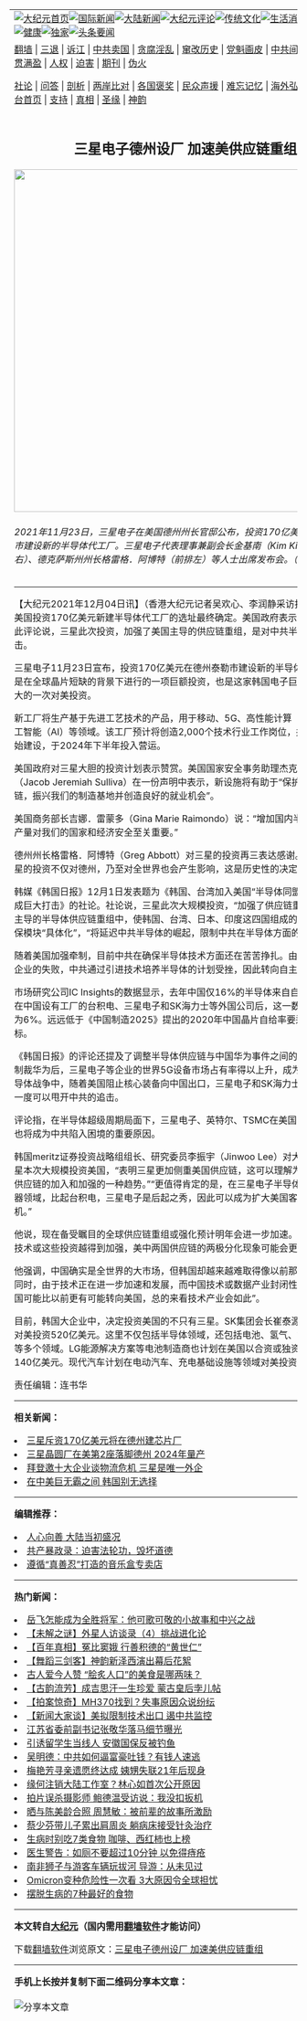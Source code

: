 <a name="1" id="1" target="_blank"></a><span id="1"></span>
<table align=center border="0"><tr><td colspan="2" VALIGN=TOP><a href="https://github.com/fzfdmg338/djy/blob/master/gb/nf1351518.md#1"><img src="https://raw.githubusercontent.com/fzfdmg338/www/master/t/djy/1.jpg" title="大纪元首页" alt="大纪元首页"></a><a href="https://github.com/fzfdmg338/djy/blob/master/gb/n24hr.md#1"><img src="https://raw.githubusercontent.com/fzfdmg338/www/master/t/djy/3.jpg" title="国际新闻" alt="国际新闻"></a><a href="https://github.com/fzfdmg338/djy/blob/master/gb/nsc413.md#1"><img src="https://raw.githubusercontent.com/fzfdmg338/www/master/t/djy/4.jpg" title="大陆新闻" alt="大陆新闻"></a><a href="https://github.com/fzfdmg338/djy/blob/master/gb/news392.md#1"><img src="https://raw.githubusercontent.com/fzfdmg338/www/master/t/djy/5.jpg" title="大纪元评论" alt="大纪元评论"></a><a href="https://github.com/fzfdmg338/djy/blob/master/gb/news2007.md#1"><img src="https://raw.githubusercontent.com/fzfdmg338/www/master/t/djy/6.jpg" title="传统文化" alt="传统文化"></a><a href="https://github.com/fzfdmg338/djy/blob/master/gb/news2008.md#1"><img src="https://raw.githubusercontent.com/fzfdmg338/www/master/t/djy/7.jpg" title="生活消费" alt="生活消费"></a><a href="https://github.com/fzfdmg338/djy/blob/master/gb/ncyule.md#1"><img src="https://raw.githubusercontent.com/fzfdmg338/www/master/t/djy/8.jpg" title="娱乐休闲" alt="娱乐休闲"></a><a href="https://github.com/fzfdmg338/djy/blob/master/gb/nsc1002.md#1"><img src="https://raw.githubusercontent.com/fzfdmg338/www/master/t/djy/9.jpg" title="健康" alt="健康"></a><a href="https://github.com/fzfdmg338/djy/blob/master/gb/nf6092.md#1"><img src="https://raw.githubusercontent.com/fzfdmg338/www/master/t/djy/10a.jpg" title="独家" alt="独家"></a><a href="https://github.com/fzfdmg338/djy/blob/master/gb/nf4514.md#1"><img src="https://raw.githubusercontent.com/fzfdmg338/www/master/t/djy/12a.jpg" title="头条要闻" alt="头条要闻"></a></td></tr>
<tr><td colspan="2" VALIGN=TOP><a target="_blank" href="https://github.com/fzfdmg338/www/blob/master/README.md?zsrh#1">翻墙</a> | <a target="_blank" href="https://github.com/fzfdmg338/djy/blob/master/gb/nf5657.md#1">三退</a> | <a target="_blank" href="https://github.com/fzfdmg338/djy/blob/master/gb/nf6124.md#1">诉江</a> | <a target="_blank" href="https://github.com/fzfdmg338/djy/blob/master/gb/nf1176117.md#1">中共卖国</a> | <a target="_blank" href="https://github.com/fzfdmg338/djy/blob/master/gb/nf5773.md#1">贪腐淫乱</a> | <a target="_blank" href="https://github.com/fzfdmg338/djy/blob/master/gb/nf1176115.md#1">窜改历史</a> | <a target="_blank" href="https://github.com/fzfdmg338/djy/blob/master/gb/nf1176107.md#1">党魁画皮</a> | <a target="_blank" href="https://github.com/fzfdmg338/djy/blob/master/gb/nf1320400.md#1">中共间谍</a> | <a target="_blank" href="https://github.com/fzfdmg338/djy/blob/master/gb/nf1176114.md#1">破坏传统</a> | <a target="_blank" href="https://github.com/fzfdmg338/ntdtv/blob/master/gb/prog447_1.md#1">恶贯满盈</a> | <a target="_blank" href="https://github.com/fzfdmg338/djy/blob/master/gb/ncid278.md#1">人权</a> | <a target="_blank" href="https://github.com/fzfdmg338/djy/blob/master/gb/nf1176111.md#1">迫害</a> | <a target="_blank" href="https://gitlab.com/szzdlab/mh-qikan/blob/master/README.md#1">期刊</a> | <a target="_blank" href="https://github.com/fzfdmg338/djy/blob/master/gb/nf5562.md#1">伪火</a></p><p><a target="_blank" href="https://github.com/fzfdmg338/djy/blob/master/gb/9p.md#1">社论</a> | <a target="_blank" href="https://github.com/fzfdmg338/djy/blob/master/gb/nf4378.md#1">问答</a> | <a target="_blank" href="https://github.com/fzfdmg338/djy/blob/master/gb/nf5792.md#1">剖析</a> | <a target="_blank" href="https://github.com/fzfdmg338/djy/blob/master/gb/nf5735.md#1">两岸比对</a> | <a target="_blank" href="https://github.com/fzfdmg338/djy/blob/master/gb/nf6119.md#1">各国褒奖</a> | <a target="_blank" href="https://github.com/fzfdmg338/djy/blob/master/gb/nf6120.md#1">民众声援</a> | <a target="_blank" href="https://github.com/fzfdmg338/djy/blob/master/gb/nf1188594.md#1">难忘记忆</a> | <a target="_blank" href="https://github.com/fzfdmg338/djy/blob/master/gb/nf3180.md#1">海外弘传</a> | <a target="_blank" href="https://github.com/fzfdmg338/djy/blob/master/gb/nf5410.md#1">万人上访</a> | <a target="_blank" href="https://github.com/fzfdmg338/www/blob/master/README.md?zsrh#1">平台首页</a> | <a target="_blank" href="https://github.com/fzfdmg338/djy/blob/master/gb/nf4386.md#1">支持</a> | <a target="_blank" href="https://github.com/fzfdmg338/djy/blob/master/gb/nf4389.md#1">真相</a> | <a target="_blank" href="https://github.com/fzfdmg338/djy/blob/master/gb/nf5790.md#1">圣缘</a> | <a target="_blank" href="https://github.com/fzfdmg338/djy/blob/master/gb/nf4786.md#1">神韵</a></td></tr>
<tr><td VALIGN=TOP width="626"><h2 align=center>三星电子德州设厂 加速美供应链重组</h2>
<img width="600" src="https://i.epochtimes.com/assets/uploads/2021/12/id13416219-taylor-texas_main2-600x400.jpg" />
<h6>2021年11月23日，三星电子在美国德州州长官邸公布，投资170亿美元在德州泰勒市建设新的半导体代工厂。三星电子代表理事兼副会长金基南（Kim Kinam）（前排右）、德克萨斯州州长格雷格．阿博特（前排左）等人士出席发布会。（三星电子提供）
</h6>
<hr>
	<p>【大纪元2021年12月04日讯】（香港大纪元记者吴欢心、李润静采访报导）三星在美国投资170亿美元新建<ahref="https://github.com/fzfdmg338/djy/blob/master/gb/tag/%E5%8D%8A%E5%AF%BC%E4%BD%93.md#1">半导体</a>代工厂的选址最终确定。美国政府表示欢迎。韩媒对此评论说，三星此次投资，加强了美国主导的供应链重组，是对中共半导体崛起的重击。</p>
<p><ahref="https://github.com/fzfdmg338/djy/blob/master/gb/tag/%E4%B8%89%E6%98%9F%E7%94%B5%E5%AD%90.md#1">三星电子</a>11月23日宣布，投资170亿美元在<ahref="https://github.com/fzfdmg338/djy/blob/master/gb/tag/%E5%BE%B7%E5%B7%9E.md#1">德州</a>泰勒市建设新的<ahref="https://github.com/fzfdmg338/djy/blob/master/gb/tag/%E5%8D%8A%E5%AF%BC%E4%BD%93.md#1">半导体</a>代工厂。这是在全球晶片短缺的背景下进行的一项巨额投资，也是这家韩国电子巨头历来规模最大的一次对美投资。</p>
<p>新工厂将生产基于先进工艺技术的产品，用于移动、5G、高性能计算（HPC）和人工智能（AI）等领域。该工厂预计将创造2,000个技术行业工作岗位，并于明年初开始建设，于2024年下半年投入营运。</p>
<p>美国政府对三星大胆的投资计划表示赞赏。美国国家安全事务助理杰克．沙利文（Jacob Jeremiah Sulliva）在一份声明中表示，新设施将有助于“保护我们的供应链，振兴我们的制造基地并创造良好的就业机会”。</p>
<p>美国商务部长吉娜．雷蒙多（Gina Marie Raimondo）说：“增加国内半导体晶片的产量对我们的国家和经济安全至关重要。”</p>
<p><ahref="https://github.com/fzfdmg338/djy/blob/master/gb/tag/%E5%BE%B7%E5%B7%9E.md#1">德州</a>州长格雷格．阿博特（Greg Abbott）对三星的投资再三表达感谢。他表示，三星的投资不仅对德州，乃至对全世界也会产生影响，这是历史性的决定。</p>
<p>韩媒《韩国日报》12月1日发表题为《韩国、台湾加入美国“半导体同盟”，对中国造成巨大打击》的社论。社论说，三星此次大规模投资，“加强了供应链重组”，在美国主导的半导体供应链重组中，使韩国、台湾、日本、印度这四国组成的全球半导体安保模块“具体化”，“将延迟中共半导体的崛起，限制中共在半导体方面的追击”。</p>
<p>随着美国加强牵制，目前中共在确保半导体技术方面还在苦苦挣扎。由于收购美光等企业的失败，中共通过引进技术培养半导体的计划受挫，因此转向自主开发。 </p>
<p>市场研究公司IC Insights的数据显示，去年中国仅16%的半导体来自自给。在排除了在中国设有工厂的台积电、<ahref="https://github.com/fzfdmg338/djy/blob/master/gb/tag/%E4%B8%89%E6%98%9F%E7%94%B5%E5%AD%90.md#1">三星电子</a>和<ahref="https://github.com/fzfdmg338/djy/blob/master/gb/tag/sk%E6%B5%B7%E5%8A%9B%E5%A3%AB.md#1">SK海力士</a>等外国公司后，这一数字甚至更低，为6%。远远低于《中国制造2025》提出的2020年中国晶片自给率要达到40%的目标。</p>
<p>《韩国日报》的评论还提及了调整半导体供应链与中国华为事件之间的关联。在美国制裁华为后，三星电子等企业的世界5G设备市场占有率得以上升，成为受益者。在半导体战争中，随着美国阻止核心装备向中国出口，三星电子和<ahref="https://github.com/fzfdmg338/djy/blob/master/gb/tag/sk%E6%B5%B7%E5%8A%9B%E5%A3%AB.md#1">SK海力士</a>在存储器领域一度可以甩开中共的追击。</p>
<p>评论指，在半导体超级周期局面下，三星电子、英特尔、TSMC在美国的大规模投资也将成为中共陷入困境的重要原因。</p>
<p>韩国meritz证券投资战略组组长、研究委员李振宇（Jinwoo Lee）对大纪元表示，三星本次大规模投资美国，“表明三星更加侧重美国供应链，这可以理解为对美国主导的供应链的加入和加强的一种趋势。”“更值得肯定的是，在三星电子半导体领域的非存储器领域，比起台积电，三星电子是后起之秀，因此可以成为扩大美国客户的一个契机。”</p>
<p>他说，现在备受瞩目的全球供应链重组或强化预计明年会进一步加速。实际上，如果技术或这些投资越得到加强，美中两国供应链的两极分化现象可能会更加严重。</p>
<p>他强调，中国确实是全世界的大市场，但韩国却越来越难取得像以前那样大的利润。同时，由于技术正在进一步加速和发展，而中国技术或数据产业封闭性太强，“所以韩国可能比以前更有可能转向美国，总的来看技术产业会如此”。</p>
<p>目前，韩国大企业中，决定投资美国的不只有三星。SK集团会长崔泰源最近也宣布将对美投资520亿美元。这里不仅包括半导体领域，还包括电池、氢气、能源解决方案等多个领域。LG能源解决方案等电池制造商也计划在美国以合资或独资的形式投资140亿美元。现代汽车计划在电动汽车、充电基础设施等领域对美投资74亿美元。</p>
<p>责任编辑：连书华</p>
	
<hr>


<strong>相关新闻：</strong>
<li><a href="https://github.com/fzfdmg338/djy/blob/master/gb/21/11/24/n13394473.md#1">三星斥资170亿美元将在德州建芯片厂</a></li>
<li><a href="https://github.com/fzfdmg338/djy/blob/master/gb/21/11/24/n13395719.md#1">三星晶圆厂在美第2座落脚德州 2024年量产</a></li>
<li><a href="https://github.com/fzfdmg338/djy/blob/master/gb/21/11/30/n13407954.md#1">拜登邀十大企业谈物流危机 三星是唯一外企</a></li>
<li><a href="https://github.com/fzfdmg338/djy/blob/master/gb/21/12/1/n13410652.md#1">在中美巨无霸之间 韩国别无选择</a></li>
<hr>


<strong>编辑推荐：</strong>
<li><a href="https://github.com/upjkzu3674/djy/blob/master/gb/15/7/17/n4482910.md?dfh#1" target="_blank">人心向善 大陆当初盛况</a></li><li><a href="https://github.com/tsiac2612/djy/blob/master/gb/18/3/30/n10263648.md#1" target="_blank">共产暴政录：迫害法轮功，毁坏道德</a></li><li><a href="https://github.com/tsiac2612/djy/blob/master/gb/19/12/23/n11741059.md#1" target="_blank">遵循“真善忍”打造的音乐盒专卖店</a></li>
<hr>

<strong>热门新闻：</strong>
<li><a href="https://github.com/ciypue302/djy/blob/master/gb/21/11/15/n13376506.md#1">岳飞怎能成为全胜将军：他可歌可敬的小故事和中兴之战</a></li>
<li><a href="https://github.com/ciypue302/djy/blob/master/gb/21/11/26/n13401085.md#1">【未解之谜】外星人访谈录（4）挑战进化论</a></li>
<li><a href="https://github.com/ciypue302/djy/blob/master/gb/21/11/27/n13401365.md#1">【百年真相】冤比窦娥 行善积德的“黄世仁”</a></li>
<li><a href="https://github.com/ciypue302/djy/blob/master/gb/21/11/27/n13403049.md#1">【舞蹈三剑客】神韵新泽西演出幕后花絮</a></li>
<li><a href="https://github.com/ciypue302/djy/blob/master/gb/21/11/26/n13400621.md#1">古人爱今人赞 “脍炙人口”的美食是哪两味？</a></li>
<li><a href="https://github.com/ciypue302/djy/blob/master/gb/21/12/3/n13415432.md#1">【古韵流芳】成吉思汗一生珍爱 蒙古皇后孛儿帖</a></li>
<li><a href="https://github.com/ciypue302/djy/blob/master/gb/21/12/3/n13415397.md#1">【拍案惊奇】MH370找到？失事原因众说纷纭</a></li>
<li><a href="https://github.com/ciypue302/djy/blob/master/gb/21/12/3/n13415172.md#1">【新闻大家谈】美拟限制技术出口 遏中共监控</a></li>
<li><a href="https://github.com/ciypue302/djy/blob/master/gb/21/12/2/n13411519.md#1">江苏省委前副书记张敬华落马细节曝光</a></li>
<li><a href="https://github.com/ciypue302/djy/blob/master/gb/21/12/1/n13410912.md#1">引诱留学生当线人 安徽国保反被钓鱼</a></li>
<li><a href="https://github.com/ciypue302/djy/blob/master/gb/21/12/2/n13411590.md#1">吴明德：中共如何逼富豪吐钱？有钱人速逃</a></li>
<li><a href="https://github.com/ciypue302/djy/blob/master/gb/21/12/2/n13413720.md#1">梅艳芳寻亲遗愿终达成 姨甥失联21年后现身</a></li>
<li><a href="https://github.com/ciypue302/djy/blob/master/gb/21/12/2/n13413401.md#1">缘何注销大陆工作室？林心如首次公开原因</a></li>
<li><a href="https://github.com/ciypue302/djy/blob/master/gb/21/12/2/n13411473.md#1">拍片误杀摄影师 鲍德温受访说：我没扣扳机</a></li>
<li><a href="https://github.com/ciypue302/djy/blob/master/gb/21/12/1/n13411148.md#1">晒与陈美龄合照 周慧敏：被前辈的故事所激励</a></li>
<li><a href="https://github.com/ciypue302/djy/blob/master/gb/21/11/30/n13408854.md#1">蔡少芬带儿子累出肩周炎 躺病床接受针灸治疗</a></li>
<li><a href="https://github.com/ciypue302/djy/blob/master/gb/21/11/30/n13407086.md#1">生病时别吃7类食物 咖啡、西红柿也上榜</a></li>
<li><a href="https://github.com/ciypue302/djy/blob/master/gb/21/12/2/n13412046.md#1">医生警告：如厕不要超过10分钟 以免得痔疮</a></li>
<li><a href="https://github.com/ciypue302/djy/blob/master/gb/21/12/1/n13409669.md#1">南非狮子与游客车辆玩拔河 导游：从未见过</a></li>
<li><a href="https://github.com/ciypue302/djy/blob/master/gb/21/12/1/n13410688.md#1">Omicron变种危险性一次看 3大原因令全球担忧</a></li>
<li><a href="https://github.com/ciypue302/djy/blob/master/gb/21/12/1/n13409085.md#1">摆脱生病的7种最好的食物</a></li>
<hr>

<strong>本文转自<a href="https://www.epochtimes.com">大纪元</a>（国内需用<a href="https://github.com/fzfdmg338/www/blob/master/README.md#8">翻墙软件</a>才能访问）</strong><p>下载<a href="https://github.com/fzfdmg338/www/blob/master/README.md#8">翻墙软件</a>浏览原文：<a href="https://www.epochtimes.com/gb/21/12/4/n13416216.htm">三星电子德州设厂 加速美供应链重组</a></p><hr>

<strong>手机上长按并复制下面二维码分享本文章：</strong><br><br><img src="https://chart.apis.google.com/chart?cht=qr&chs=240x240&choe=UTF-8&chld=M|2&chl=https://github.com/fzfdmg338/djy/blob/master/gb/21/12/4/n13416216.md%231" title="分享本文章"></td><td VALIGN=TOP><a href="https://github.com/fzfdmg338/djy/blob/master/gb/16/1/21/n4622075.md?dfh#1" target="_blank"><img src="https://raw.githubusercontent.com/fzfdmg338/djy/master/gb/300/wei-f1.jpg" title="中共的伪火骗局"  alt="中共的伪火骗局"></a><br><a href="https://github.com/fzfdmg338/www/blob/master/README.md?dfh#9" target="_blank"><img src="https://raw.githubusercontent.com/fzfdmg338/djy/master/gb/300/yong-h.jpg" title="永恒的见证"  alt="永恒的见证"></a><br><a href="https://github.com/fzfdmg338/djy/blob/master/gb/13/9/29/n3974789.md?dfh#1" target="_blank"><img src="https://raw.githubusercontent.com/fzfdmg338/djy/master/gb/300/shang-lnz.jpg" title="善良女子被中共投男牢"  alt="善良女子被中共投男牢"></a><br><a href="https://github.com/fzfdmg338/djy/blob/master/gb/16/3/16/n4663449.md?dfh#1" target="_blank"><img src="https://raw.githubusercontent.com/fzfdmg338/djy/master/gb/300/huo-z3.jpg" title="警卫目击活摘器官"  alt="警卫目击活摘器官"></a><br><a href="https://github.com/fzfdmg338/djy/blob/master/gb/16/8/7/n8177641.md?dfh#1" target="_blank"><img src="https://raw.githubusercontent.com/fzfdmg338/djy/master/gb/300/huo-z4.jpg" title="证人描述活摘恐怖"  alt="证人描述活摘恐怖"></a><br><a href="https://github.com/fzfdmg338/djy/blob/master/gb/10/4/19/n2881569.md?dfh#1" target="_blank"><img src="https://raw.githubusercontent.com/fzfdmg338/djy/master/gb/300/huo-z1.jpg" title="揭开活摘器官黑幕"  alt="揭开活摘器官黑幕"></a><br><a href="https://github.com/fzfdmg338/djy/blob/master/gb/10/11/7/n3077476.md?dfh#1" target="_blank"><img src="https://raw.githubusercontent.com/fzfdmg338/djy/master/gb/300/ma-ks.jpg" title="马克思的成魔之路"  alt="马克思的成魔之路"></a><br><a href="https://github.com/fzfdmg338/djy/blob/master/gb/14/6/9/n4173977.md?dfh#1" target="_blank"><img src="https://raw.githubusercontent.com/fzfdmg338/djy/master/gb/300/chang-zs.jpg" title="藏字石 蕴天机"  alt="藏字石 蕴天机"></a><br><a href="https://github.com/fzfdmg338/djy/blob/master/gb/18/5/10/n10381511.md?dfh#1" target="_blank"><img src="https://raw.githubusercontent.com/fzfdmg338/djy/master/gb/300/st1.jpg" title="关注三亿人三退"  alt="关注三亿人三退"></a><br><a href="https://github.com/fzfdmg338/djy/blob/master/gb/18/3/21/n10237682.md?dfh#1" target="_blank"><img src="https://raw.githubusercontent.com/fzfdmg338/djy/master/gb/300/jie-t.jpg" title="解体中共复兴中华"  alt="解体中共复兴中华"></a><br><a href="https://github.com/fzfdmg338/djy/blob/master/gb/9/2/9/n2422991.md?dfh#1" target="_blank"><img src="https://raw.githubusercontent.com/fzfdmg338/djy/master/gb/300/gao-zs.jpg" title="中共迫害良心律师"  alt="中共迫害良心律师"></a><br><a href="https://github.com/fzfdmg338/djy/blob/master/gb/18/12/9/n10900044.md?dfh#1" target="_blank"><img src="https://raw.githubusercontent.com/fzfdmg338/djy/master/gb/300/sj1.jpg" title="三百多万人举报江泽民"  alt="三百多万人举报江泽民"></a><br><a href="https://github.com/fzfdmg338/djy/blob/master/gb/18/8/28/n10672014.md?dfh#1" target="_blank"><img src="https://raw.githubusercontent.com/fzfdmg338/djy/master/gb/300/sj2.jpg" title="这些官员为何起诉江泽民"  alt="这些官员为何起诉江泽民"></a><br><a href="https://github.com/fzfdmg338/djy/blob/master/gb/8/12/18/n2367165.md?dfh#1" target="_blank"><img src="https://raw.githubusercontent.com/fzfdmg338/djy/master/gb/300/liangan.jpg" title="海峡两岸的强烈对比"  alt="海峡两岸的强烈对比"></a><br><a href="https://github.com/fzfdmg338/djy/blob/master/gb/15/12/10/n4593139.md?dfh#1" target="_blank"><img src="https://raw.githubusercontent.com/fzfdmg338/djy/master/gb/300/jia-ndzl.jpg" title="加拿大总理的贺信"  alt="加拿大总理的贺信"></a><br><a href="https://github.com/fzfdmg338/djy/blob/master/gb/11/6/17/n3289382.md?dfh#1" target="_blank"><img src="https://raw.githubusercontent.com/fzfdmg338/djy/master/gb/300/xiao-wd.jpg" title="探寻真相兼听则明"  alt="探寻真相兼听则明"></a><br><a href="https://github.com/fzfdmg338/djy/blob/master/gb/18/10/27/n10812623.md?dfh#1" target="_blank"><img src="https://raw.githubusercontent.com/fzfdmg338/djy/master/gb/300/yindu.jpg" title="印度媒体报道东方"  alt="印度媒体报道东方"></a><br><a href="https://github.com/fzfdmg338/djy/blob/master/gb/18/6/9/n10469652.md?dfh#1" target="_blank"><img src="https://raw.githubusercontent.com/fzfdmg338/djy/master/gb/300/xie-j.jpg" title="不一样的海外校园"  alt="不一样的海外校园"></a><br><a href="https://github.com/fzfdmg338/djy/blob/master/gb/7/4/5/n1669415.md?dfh#1" target="_blank"><img src="https://raw.githubusercontent.com/fzfdmg338/djy/master/gb/300/li-up.jpg" title="从大师到徒弟的传奇"  alt="从大师到徒弟的传奇"></a><br><a href="https://github.com/fzfdmg338/djy/blob/master/gb/17/5/26/n9191512.md?dfh#1" target="_blank"><img src="https://raw.githubusercontent.com/fzfdmg338/djy/master/gb/300/zfl2.jpg" title="亿万人与东方一本奇书"  alt="亿万人与东方一本奇书"></a><br><a href="https://github.com/fzfdmg338/djy/blob/master/gb/13/11/27/n4020290.md?dfh#1" target="_blank"><img src="https://raw.githubusercontent.com/fzfdmg338/djy/master/gb/300/zhen-h.jpg" title="大陆见不到的震撼场面"  alt="大陆见不到的震撼场面"></a><br><a href="https://github.com/fzfdmg338/djy/blob/master/gb/15/7/17/n4482910.md?dfh#1" target="_blank"><img src="https://raw.githubusercontent.com/fzfdmg338/djy/master/gb/300/dalu-sk.jpg" title="人心向善 大陆当初盛况"  alt="人心向善 大陆当初盛况"></a><br><a href="https://github.com/fzfdmg338/djy/blob/master/gb/19/1/5/n10955468.md?dfh#1" target="_blank"><img src="https://raw.githubusercontent.com/fzfdmg338/djy/master/gb/300/zfl1.jpg" title="追寻真理 这书讲什么"  alt="追寻真理 这书讲什么"></a><br><a href="https://github.com/fzfdmg338/www/blob/master/README.md?dfh#1" target="_blank"><img src="https://raw.githubusercontent.com/fzfdmg338/djy/master/gb/300/fq1.jpg" title="下载免费翻墙软件"  alt="下载免费翻墙软件"></a><br></td></tr></table>
